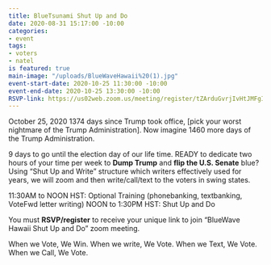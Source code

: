 ```yaml
---
title: BlueTsunami Shut Up and Do
date: 2020-08-31 15:17:00 -10:00
categories:
- event
tags:
- voters
- natel
is featured: true
main-image: "/uploads/BlueWaveHawaii%20(1).jpg"
event-start-date: 2020-10-25 11:30:00 -10:00
event-end-date: 2020-10-25 13:30:00 -10:00
RSVP-link: https://us02web.zoom.us/meeting/register/tZArduGvrjIvHtJMFgItBYBfZcrhY6Qi7Ca0
---
```


October 25, 2020 
1374 days since Trump took office, [pick your worst nightmare of the Trump Administration]. Now imagine 1460 more days of the Trump Administration.

9 days to go until the election day of our life time. READY to dedicate two hours of your time per week to **Dump Trump** and **flip the U.S. Senate** blue? Using “Shut Up and Write” structure which writers effectively used for years, we will zoom and then write/call/text to the voters in swing states.

11:30AM to NOON HST: Optional Training (phonebanking, textbanking, VoteFwd letter writing)
NOON to 1:30PM HST: Shut Up and Do

You must **RSVP/register** to receive your unique link to join “BlueWave Hawaii Shut Up and Do” zoom meeting.

When we Vote, We Win. When we write, We Vote. When we Text, We Vote. When we Call, We Vote.